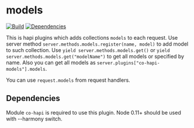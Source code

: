 models
===========
[![Build](https://travis-ci.org/avbel/models.png)](https://travis-ci.org/avbel/models)
[![Dependencies](https://david-dm.org/avbel/models.png)](https://david-dm.org/avbel/models)

This is hapi plugins which adds collections `models` to each request. Use server method `server.methods.models.register(name, model)` to add model to such collection.
Use `yield server.methods.models.get()` or `yield server.methods.models.get("modelName")` to get all models or specified by name. Also you can get all models as `server.plugins["co-hapi-models"].models`.

You can use `request.models` from request handlers.

## Dependencies

Module `co-hapi` is required to use this plugin.
Node 0.11+ should be used with --harmony switch.
